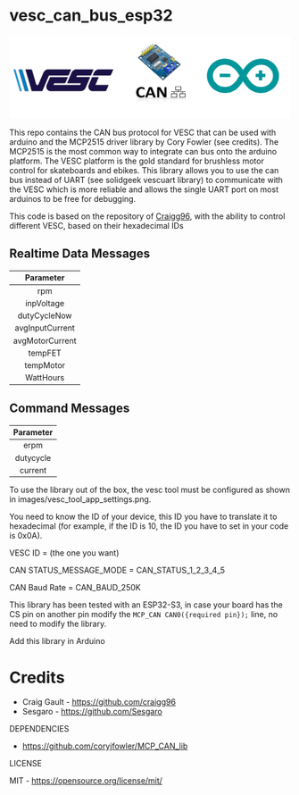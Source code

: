 # vesc_can_bus_esp32
![image](https://github.com/Sesgaro/vesc_can_bus_esp32/blob/main/images/header.png?raw=true "Header")

This repo contains the CAN bus protocol for VESC that can be used with arduino and the MCP2515 driver library by Cory Fowler (see credits).
The MCP2515 is the most common way to integrate can bus onto the arduino platform. The VESC platform is the gold standard for brushless motor control for skateboards and ebikes. This library allows you to use the can bus instead of UART (see solidgeek vescuart library) to communicate with the VESC which is more reliable and allows the single UART port on most arduinos to be free for debugging.  

This code is based on the repository of [Craigg96](https://github.com/craigg96), with the ability to control different VESC, based on their hexadecimal IDs

## Realtime Data Messages
|     Parameter     |
|:-----------------:|
|        rpm        |
|     inpVoltage    |
|    dutyCycleNow   |
|  avgInputCurrent  |
|  avgMotorCurrent  |
|      tempFET      |
|     tempMotor     |
|     WattHours     |

## Command Messages
|     Parameter     |
|:-----------------:|
|        erpm       |
|      dutycycle    |
|       current     |

To use the library out of the box, the vesc tool must be configured as shown in images/vesc_tool_app_settings.png.

You need to know the ID of your device, this ID you have to translate it to hexadecimal (for example, if the ID is 10, the ID you have to set in your code is 0x0A).

VESC ID = (the one you want)

CAN STATUS_MESSAGE_MODE = CAN_STATUS_1_2_3_4_5

CAN Baud Rate = CAN_BAUD_250K

This library has been tested with an ESP32-S3, in case your board has the CS pin on another pin modify the `MCP_CAN CAN0({required pin});` line, no need to modify the library.

Add this library in Arduino



# Credits

* Craig Gault - https://github.com/craigg96
* Sesgaro     - https://github.com/Sesgaro

DEPENDENCIES

* https://github.com/coryjfowler/MCP_CAN_lib

LICENSE

MIT - https://opensource.org/license/mit/
